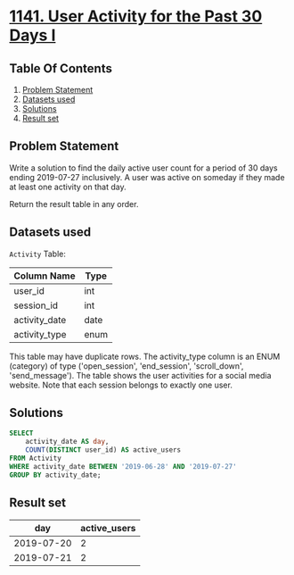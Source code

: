 # [1141. User Activity for the Past 30 Days I](https://leetcode.com/problems/user-activity-for-the-past-30-days-i/description/)

## Table Of Contents
1. [Problem Statement](#problem-statement)
2. [Datasets used](#datasets-used)
3. [Solutions](#solutions)
4. [Result set](#result-set)

## Problem Statement

Write a solution to find the daily active user count for a period of 30 days ending 2019-07-27 inclusively. A user was active on someday if they made at least one activity on that day.

Return the result table in any order.

## Datasets used

```Activity``` Table:

| Column Name   | Type    |
| ------------- | ------- |
| user_id       | int     |
| session_id    | int     |
| activity_date | date    |
| activity_type | enum    |

This table may have duplicate rows.
The activity_type column is an ENUM (category) of type ('open_session', 'end_session', 'scroll_down', 'send_message').
The table shows the user activities for a social media website. 
Note that each session belongs to exactly one user.

## Solutions

```sql
SELECT
    activity_date AS day,
    COUNT(DISTINCT user_id) AS active_users
FROM Activity
WHERE activity_date BETWEEN '2019-06-28' AND '2019-07-27'
GROUP BY activity_date;
```

## Result set

| day        | active_users |
| ---------- | ------------ |
| 2019-07-20 | 2            |
| 2019-07-21 | 2            |